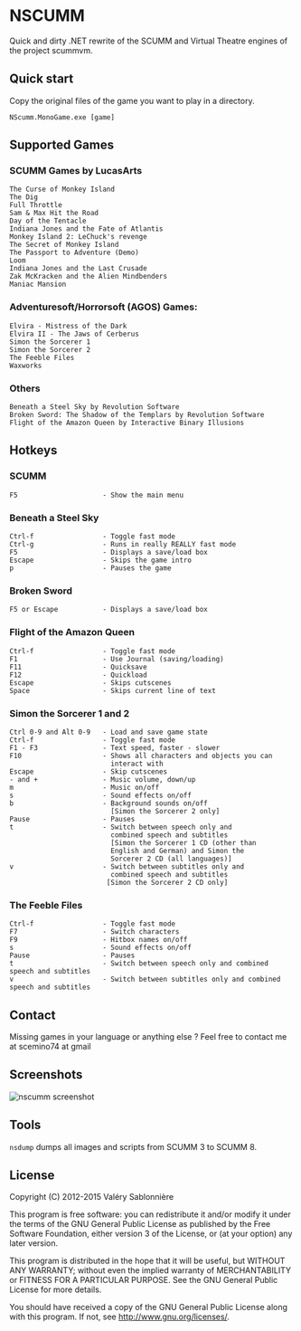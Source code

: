 # NSCUMM

Quick and dirty .NET rewrite of the SCUMM and Virtual Theatre engines of the project scummvm.

## Quick start

Copy the original files of the game you want to play in a directory.

`NScumm.MonoGame.exe [game]`

## Supported Games

### SCUMM Games by LucasArts
    The Curse of Monkey Island
    The Dig
    Full Throttle
    Sam & Max Hit the Road
    Day of the Tentacle
    Indiana Jones and the Fate of Atlantis
    Monkey Island 2: LeChuck's revenge
    The Secret of Monkey Island
    The Passport to Adventure (Demo)
    Loom
    Indiana Jones and the Last Crusade
    Zak McKracken and the Alien Mindbenders
    Maniac Mansion

### Adventuresoft/Horrorsoft (AGOS) Games:
    Elvira - Mistress of the Dark
    Elvira II - The Jaws of Cerberus
    Simon the Sorcerer 1
    Simon the Sorcerer 2
    The Feeble Files
    Waxworks

### Others
    Beneath a Steel Sky by Revolution Software
    Broken Sword: The Shadow of the Templars by Revolution Software
    Flight of the Amazon Queen by Interactive Binary Illusions

## Hotkeys

### SCUMM
    F5                     - Show the main menu
### Beneath a Steel Sky
    Ctrl-f                 - Toggle fast mode
    Ctrl-g                 - Runs in really REALLY fast mode
    F5                     - Displays a save/load box
    Escape                 - Skips the game intro
    p                      - Pauses the game
### Broken Sword
    F5 or Escape           - Displays a save/load box
### Flight of the Amazon Queen
    Ctrl-f                 - Toggle fast mode
    F1                     - Use Journal (saving/loading)
    F11                    - Quicksave
    F12                    - Quickload
    Escape                 - Skips cutscenes
    Space                  - Skips current line of text
### Simon the Sorcerer 1 and 2
    Ctrl 0-9 and Alt 0-9   - Load and save game state
    Ctrl-f                 - Toggle fast mode
    F1 - F3                - Text speed, faster - slower
    F10                    - Shows all characters and objects you can
                             interact with
    Escape                 - Skip cutscenes
    - and +                - Music volume, down/up
    m                      - Music on/off
    s                      - Sound effects on/off
    b                      - Background sounds on/off
                             [Simon the Sorcerer 2 only]
    Pause                  - Pauses
    t                      - Switch between speech only and
                             combined speech and subtitles
                             [Simon the Sorcerer 1 CD (other than
                             English and German) and Simon the
                             Sorcerer 2 CD (all languages)]
    v                      - Switch between subtitles only and
                             combined speech and subtitles
                            [Simon the Sorcerer 2 CD only]

### The Feeble Files
    Ctrl-f                 - Toggle fast mode
    F7                     - Switch characters
    F9                     - Hitbox names on/off
    s                      - Sound effects on/off
    Pause                  - Pauses
    t                      - Switch between speech only and combined speech and subtitles
    v                      - Switch between subtitles only and combined speech and subtitles

## Contact

Missing games in your language or anything else ? Feel free to contact me at scemino74 at gmail

Screenshots
-----------

![nscumm screenshot](https://raw.github.com/scemino/nscumm/master/Doc/Images/nscumm.png)

## Tools

`nsdump` dumps all images and scripts from SCUMM 3 to SCUMM 8.

## License

Copyright (C) 2012-2015  Valéry Sablonnière

This program is free software: you can redistribute it and/or modify
it under the terms of the GNU General Public License as published by
the Free Software Foundation, either version 3 of the License, or
(at your option) any later version.

This program is distributed in the hope that it will be useful,
but WITHOUT ANY WARRANTY; without even the implied warranty of
MERCHANTABILITY or FITNESS FOR A PARTICULAR PURPOSE.  See the
GNU General Public License for more details.

You should have received a copy of the GNU General Public License
along with this program.  If not, see <http://www.gnu.org/licenses/>.
